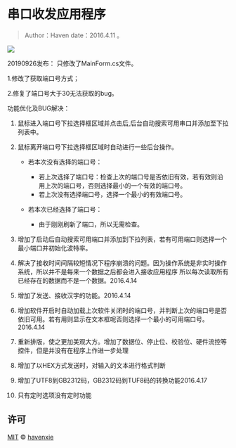 ﻿# 串口收发应用程序

> Author：Haven date：2016.4.11 。

<img src="./show.jpg">

20190926发布：
只修改了MainForm.cs文件。

1.修改了获取端口号方式；

2.修复了端口号大于30无法获取的bug。

功能优化及BUG解决：

1. 鼠标进入端口号下拉选择框区域并点击后,后台自动搜索可用串口并添加至下拉列表中。

2. 鼠标离开端口号下拉选择框区域时自动进行一些后台操作。
	- 若本次没有选择的端口号：

    	+ 若上次选择了端口号：检查上次的端口号是否依旧有效，若有效则沿用上次的端口号，否则选择最小的一个有效的端口号。
      	+ 若上次没有选择端口号，选择一个最小的有效端口号。
  	
  	- 若本次已经选择了端口号：
	
		+ 由于刚刚刷新了端口，所以无需检查。

3. 增加了启动后自动搜索可用端口并添加到下拉列表，若有可用端口则选择一个最小端口并初始化波特率。

4. 解决了接收时间间隔较短情况下程序崩溃的问题。因为操作系统是非实时操作系统，所以并不是每来一个数据之后都会进入接收应用程序
  所以每次读取所有已经存在的数据而不是一个数据。2016.4.14

5. 增加了发送、接收汉字的功能。2016.4.14

6. 增加软件开启时自动加载上次软件关闭时的端口号，并判断上次的端口号是否依旧可用。若有用则显示在文本框呢否则选择一个最小的可用端口号。2016.4.14

7. 重新排版，使之更加美观大方。增加了数据位、停止位、校验位、硬件流控等控件，但是并没有在程序上作进一步处理

8. 增加了以HEX方式发送时，对输入的文本进行格式判断

9. 增加了UTF8到GB2312码，GB2312码到TUF8码的转换功能2016.4.17

10. 只有定时选项没有定时功能

## 许可

[MIT](./LICENSE) &copy; [havenxie](http://github.com/havenxie)
